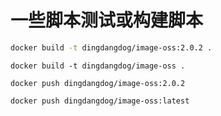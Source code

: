 # 一些脚本测试或构建脚本

```sh
docker build -t dingdangdog/image-oss:2.0.2 .
```

```shell
docker build -t dingdangdog/image-oss .
```

```shell
docker push dingdangdog/image-oss:2.0.2
```

```shell
docker push dingdangdog/image-oss:latest
```
